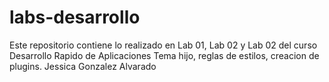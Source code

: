 # labs-desarrollo
Este repositorio contiene lo realizado en Lab 01, Lab 02 y Lab 02 del curso Desarrollo Rapido de Aplicaciones
Tema hijo, reglas de estilos, creacion de plugins.
Jessica Gonzalez Alvarado
